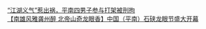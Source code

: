   
[“江湖义气”惹出祸，平南四男子参与打架被刑拘](http://www.dianyue.me/archives/431/4u4drb0osytlpii3/)  
[【南雄风雅龚州醉 北帝山奇龙眼香】中国（平南）石硖龙眼节盛大开幕](http://www.dianyue.me/archives/395/3e9n4tawvydp4537/)